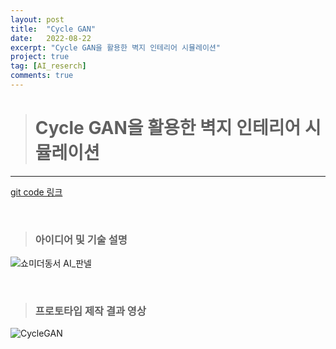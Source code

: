 ```yaml
---
layout: post
title:  "Cycle GAN"
date:   2022-08-22
excerpt: "Cycle GAN을 활용한 벽지 인테리어 시뮬레이션"
project: true
tag: [AI_reserch]
comments: true
---
```


> # Cycle GAN을 활용한 벽지 인테리어 시뮬레이션
------------------------------------------------------------

[git code 링크](https://github.com/glydokid/AI_research/tree/master/CycleGan)

&nbsp;
&nbsp;
&nbsp;

> ### 아이디어 및 기술 설명

![쇼미더동서 AI_판넬](https://user-images.githubusercontent.com/70894372/189827598-2f5d7123-1d11-49c7-a1f8-4e273117c964.png)

&nbsp;
&nbsp;
&nbsp;
&nbsp;

> ### 프로토타입 제작 결과 영상

![CycleGAN](https://user-images.githubusercontent.com/70894372/185849338-93a96795-f3f4-49a6-ade4-a48b9f468706.gif)

